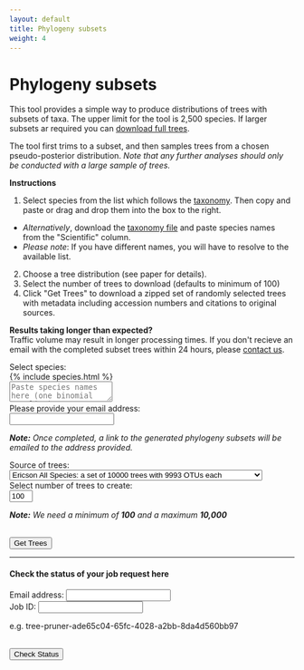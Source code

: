 ```yaml
---
layout: default
title: Phylogeny subsets
weight: 4
---
```




Phylogeny subsets
=================


<!-- <div class="alert alert-warning">
  <p><b>22 Jan 2018:</b> We have updated this service. Please <a href="mailto:support@birdtree.org">contact us</a> if you have any issues.</p>
</div> -->


This tool provides a simple way to produce distributions of trees with subsets
of taxa. The upper limit for the tool is 2,500 species. If larger subsets ar
required you can [download full trees](https://data.vertlife.org/?basetree=birdtree).

The tool first trims to a subset, and then samples trees from a chosen
pseudo-posterior distribution. *Note that any further analyses should only
be conducted with a large sample of trees.*

**Instructions**

1. Select species from the list which follows the [taxonomy](/taxonomy). Then copy and paste or drag and drop
them into the box to the right. 
  - _Alternatively_, download the [taxonomy file](https://data.vertlife.org/birdtree/BLIOCPhyloMasterTax.csv)
and paste species names from the "Scientific" column.  
  - _Please note_: If you have different names, you will have to resolve to the available list. 
2. Choose a tree distribution (see paper for details).  
3. Select the number of trees to download (defaults to minimum of 100)  
4. Click "Get Trees" to download a zipped set of randomly selected
trees with metadata including accession numbers and citations to original  
sources.  

<div class="well well-sm">
  <p>
    <strong>Results taking longer than expected? </strong>
    <br />Traffic volume may result in longer processing times. If you don't recieve an email with the completed subset trees within 24 hours, please <a href="mailto:support@birdtree.org">contact us</a>.
  </p>
</div>

<div class="container well well-lg">
  <div class="row">
    <form class="col-md-9">
      <div class="form-group">
        <label for="treeset">Select species: </label>
        <div class="row">
          <div class="speciesContainer col-md-5">
            {% include species.html %}
          </div>
          <div class="selectedContainer col-md-5">
            <textarea id="selected" placeholder="Paste species names here (one binomial per line)."></textarea>
          </div>
        </div>
      </div>
    </form>
  </div>
  <div class="row">
    <form class="form-horizontal col-md-9">
      <div class="form-group">
        <label for="email" class="col-sm-5 control-label">Please provide your email address: </label>
        <div class="col-sm-7">
          <input type="text" class="form-control input-sm" name="email" id="email">
          <p class="help-block"><em><strong>Note:</strong> Once completed, a link to the generated phylogeny subsets will be emailed to the address provided.</em></p>
        </div>
      </div>
      <div class="form-group">
        <label for="treeset" class="col-sm-5 control-label">Source of trees: </label>
        <div class="col-sm-7">
          <select name="treeset" id="treeset" class="form-control input-sm">
             <option selected="selected" value="EricsonStage2Full">Ericson All Species: a set of 10000 trees with 9993 OTUs each </option>
             <option value="EricsonStage1Full">Ericson Sequenced Species: a set of 10000 trees with 6670 OTUs each </option>
             <option value="HackettStage2Full">Hackett All Species: a set of 10000 trees with 9993 OTUs each </option>
             <option value="HackettStage1Full">Hackett Sequenced Species: a set of 10000 trees with 6670 OTUs each </option>
             <option value="Stage2_DecisiveParrot">Stage2 Parrot</option>
             <option value="Stage2_FPTrees_EricsonDecisive">Stage2 FP Trees Ericson</option>
             <option value="Stage2_FPTrees_HackettDecisive">Stage2 FP Trees Hackett</option>
             <option value="Stage2_MayrAll_Ericson_decisive">Stage2 MayrAll Ericson</option>
             <option value="Stage2_MayrParSho_Ericson_decisive">Stage2 MayrParSho Ericson</option>
             <option value="Stage2_MayrAll_Hackett_decisive">Stage2 MayrAll Hackett</option>
             <option value="Stage2_MayrParSho_Hackett_decisive">Stage2 MayrParSho Hackett</option>
          </select>
        </div>
      </div>
      <div class="form-group">
        <label for="treenum" class="col-sm-5 control-label">Select number of trees to create: </label>
        <div class="col-sm-7">
          <input id="treenum" type="text" size="2" class="form-control input-sm" value="100">
          <p class="help-block"><em><strong>Note:</strong> We need a minimum of <strong>100</strong> and a maximum <strong>10,000</strong></em></p>
        </div>
      </div>
      <div class="form-group">
        <div class="col-sm-5">&nbsp;</div>
        <div class="col-sm-7">
          <button type="button" class="btn btn-default btn-sm" id="btnGetTrees">Get Trees</button>
          <span><img id="loading" src="/images/loading.gif" onload="$(this).toggle(false)" style="display: none;" /></span>
        </div>
      </div>
      <div id="status" class="form-group"></div>
    </form>
  </div>
  <hr />
  <h4>Check the status of your job request here</h4>
  <div>
    <div class="row">
      <div class="col-xs-4">
        <label for="emailStatus">Email address: </label>
        <input type="text" class="form-control input-sm" name="emailStatus" id="emailStatus" value="">
      </div>
      <div class="col-xs-5">
        <label for="jobid">Job ID: </label>
        <input type="text" class="form-control input-sm" name="jobid" id="jobid" value="">
        <p class="help-block">e.g. tree-pruner-ade65c04-65fc-4028-a2bb-8da4d560bb97</p>
      </div>
      <div class="col-xs-3">
        <div>&nbsp;</div>
        <button type="button" class="btn btn-default btn-sm" id="btnStatus">Check Status</button>
        <span><img id="loadingCheck" src="/images/loading.gif" onload="$(this).toggle(false)" style="display: none;" /></span>
      </div>
    </div>
    <div id="statusCheck" class="col-md-9"></div>
  </div>
</div>
